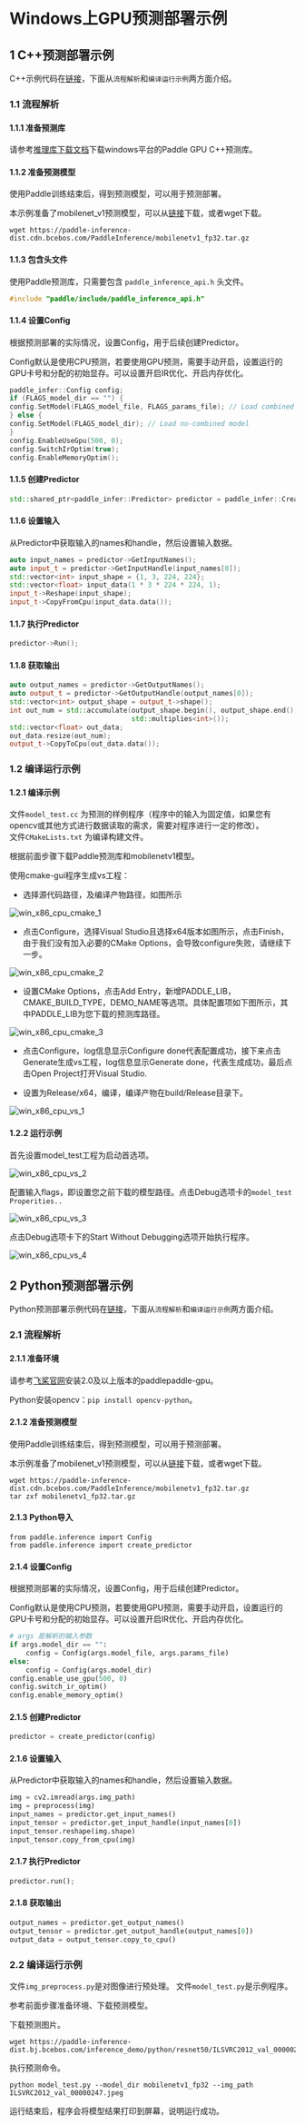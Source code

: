 # Windows上GPU预测部署示例

## 1 C++预测部署示例

C++示例代码在[链接](https://github.com/PaddlePaddle/Paddle-Inference-Demo/tree/master/c%2B%2B/cuda_linux_demo)，下面从`流程解析`和`编译运行示例`两方面介绍。

### 1.1 流程解析

#### 1.1.1 准备预测库

请参考[推理库下载文档](https://www.paddlepaddle.org.cn/documentation/docs/zh/develop/guides/05_inference_deployment/inference/windows_cpp_inference.html)下载windows平台的Paddle GPU C++预测库。

#### 1.1.2 准备预测模型

使用Paddle训练结束后，得到预测模型，可以用于预测部署。

本示例准备了mobilenet_v1预测模型，可以从[链接](https://paddle-inference-dist.cdn.bcebos.com/PaddleInference/mobilenetv1_fp32.tar.gz)下载，或者wget下载。

```shell
wget https://paddle-inference-dist.cdn.bcebos.com/PaddleInference/mobilenetv1_fp32.tar.gz
```

#### 1.1.3 包含头文件

使用Paddle预测库，只需要包含 `paddle_inference_api.h` 头文件。

```cpp
#include "paddle/include/paddle_inference_api.h"
```

#### 1.1.4 设置Config

根据预测部署的实际情况，设置Config，用于后续创建Predictor。

Config默认是使用CPU预测，若要使用GPU预测，需要手动开启，设置运行的GPU卡号和分配的初始显存。可以设置开启IR优化、开启内存优化。

```cpp
paddle_infer::Config config;
if (FLAGS_model_dir == "") {
config.SetModel(FLAGS_model_file, FLAGS_params_file); // Load combined model
} else {
config.SetModel(FLAGS_model_dir); // Load no-combined model
}
config.EnableUseGpu(500, 0);
config.SwitchIrOptim(true);
config.EnableMemoryOptim();
```

#### 1.1.5 创建Predictor

```cpp
std::shared_ptr<paddle_infer::Predictor> predictor = paddle_infer::CreatePredictor(config);
```

#### 1.1.6 设置输入

从Predictor中获取输入的names和handle，然后设置输入数据。

```cpp
auto input_names = predictor->GetInputNames();
auto input_t = predictor->GetInputHandle(input_names[0]);
std::vector<int> input_shape = {1, 3, 224, 224};
std::vector<float> input_data(1 * 3 * 224 * 224, 1);
input_t->Reshape(input_shape);
input_t->CopyFromCpu(input_data.data());
```

#### 1.1.7 执行Predictor

```cpp
predictor->Run();
```

#### 1.1.8 获取输出

```cpp
auto output_names = predictor->GetOutputNames();
auto output_t = predictor->GetOutputHandle(output_names[0]);
std::vector<int> output_shape = output_t->shape();
int out_num = std::accumulate(output_shape.begin(), output_shape.end(), 1,
                              std::multiplies<int>());
std::vector<float> out_data;
out_data.resize(out_num);
output_t->CopyToCpu(out_data.data());
```

### 1.2 编译运行示例

#### 1.2.1 编译示例

文件`model_test.cc` 为预测的样例程序（程序中的输入为固定值，如果您有opencv或其他方式进行数据读取的需求，需要对程序进行一定的修改）。    
文件`CMakeLists.txt` 为编译构建文件。   

根据前面步骤下载Paddle预测库和mobilenetv1模型。

使用cmake-gui程序生成vs工程：

- 选择源代码路径，及编译产物路径，如图所示

![win_x86_cpu_cmake_1](./images/win_x86_cpu_cmake_1.png)

- 点击Configure，选择Visual Studio且选择x64版本如图所示，点击Finish，由于我们没有加入必要的CMake Options，会导致configure失败，请继续下一步。

![win_x86_cpu_cmake_2](./images/win_x86_cpu_cmake_2.png)

- 设置CMake Options，点击Add Entry，新增PADDLE_LIB，CMAKE_BUILD_TYPE，DEMO_NAME等选项。具体配置项如下图所示，其中PADDLE_LIB为您下载的预测库路径。

![win_x86_cpu_cmake_3](./images/win_x86_cpu_cmake_3.png)

- 点击Configure，log信息显示Configure done代表配置成功，接下来点击Generate生成vs工程，log信息显示Generate done，代表生成成功，最后点击Open Project打开Visual Studio.

- 设置为Release/x64，编译，编译产物在build/Release目录下。

![win_x86_cpu_vs_1](./images/win_x86_cpu_vs_1.png)

#### 1.2.2 运行示例

首先设置model_test工程为启动首选项。

![win_x86_cpu_vs_2](./images/win_x86_cpu_vs_2.png)

配置输入flags，即设置您之前下载的模型路径。点击Debug选项卡的`model_test Properities..`

![win_x86_cpu_vs_3](./images/win_x86_cpu_vs_3.png)

点击Debug选项卡下的Start Without Debugging选项开始执行程序。

![win_x86_cpu_vs_4](./images/win_x86_cpu_vs_4.png)

## 2 Python预测部署示例

Python预测部署示例代码在[链接](https://github.com/PaddlePaddle/Paddle-Inference-Demo/tree/master/python/x86_linux_demo)，下面从`流程解析`和`编译运行示例`两方面介绍。

### 2.1 流程解析

#### 2.1.1 准备环境

请参考[飞桨官网](https://www.paddlepaddle.org.cn/)安装2.0及以上版本的paddlepaddle-gpu。

Python安装opencv：`pip install opencv-python`。

#### 2.1.2 准备预测模型

使用Paddle训练结束后，得到预测模型，可以用于预测部署。

本示例准备了mobilenet_v1预测模型，可以从[链接](https://paddle-inference-dist.cdn.bcebos.com/PaddleInference/mobilenetv1_fp32.tar.gz)下载，或者wget下载。

```shell
wget https://paddle-inference-dist.cdn.bcebos.com/PaddleInference/mobilenetv1_fp32.tar.gz
tar zxf mobilenetv1_fp32.tar.gz
```

#### 2.1.3 Python导入

```
from paddle.inference import Config
from paddle.inference import create_predictor
```

#### 2.1.4 设置Config

根据预测部署的实际情况，设置Config，用于后续创建Predictor。

Config默认是使用CPU预测，若要使用GPU预测，需要手动开启，设置运行的GPU卡号和分配的初始显存。可以设置开启IR优化、开启内存优化。

```python
# args 是解析的输入参数
if args.model_dir == "":
    config = Config(args.model_file, args.params_file)
else:
    config = Config(args.model_dir)
config.enable_use_gpu(500, 0)
config.switch_ir_optim()
config.enable_memory_optim()
```

#### 2.1.5 创建Predictor

```python
predictor = create_predictor(config)
```

#### 2.1.6 设置输入

从Predictor中获取输入的names和handle，然后设置输入数据。

```python
img = cv2.imread(args.img_path)
img = preprocess(img)
input_names = predictor.get_input_names()
input_tensor = predictor.get_input_handle(input_names[0])
input_tensor.reshape(img.shape)
input_tensor.copy_from_cpu(img)
```

#### 2.1.7 执行Predictor

```python
predictor.run();
```

#### 2.1.8 获取输出

```python
output_names = predictor.get_output_names()
output_tensor = predictor.get_output_handle(output_names[0])
output_data = output_tensor.copy_to_cpu()
```

### 2.2 编译运行示例

文件`img_preprocess.py`是对图像进行预处理。
文件`model_test.py`是示例程序。

参考前面步骤准备环境、下载预测模型。

下载预测图片。

```shell
wget https://paddle-inference-dist.bj.bcebos.com/inference_demo/python/resnet50/ILSVRC2012_val_00000247.jpeg
```

执行预测命令。

```
python model_test.py --model_dir mobilenetv1_fp32 --img_path ILSVRC2012_val_00000247.jpeg
```

运行结束后，程序会将模型结果打印到屏幕，说明运行成功。
